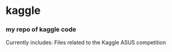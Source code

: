 # kaggle

### my repo of kaggle code

Currently includes:
Files related to the Kaggle ASUS competition
